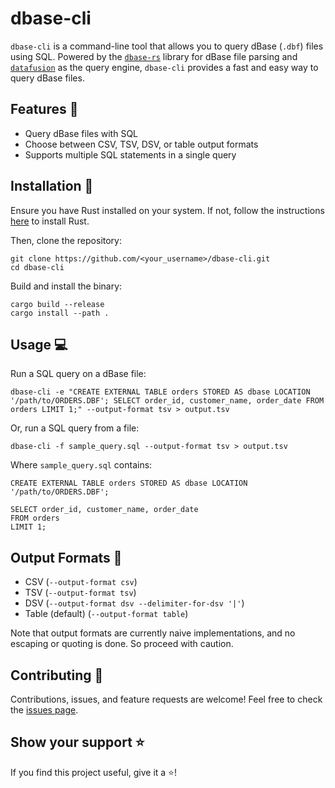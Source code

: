 # dbase-cli

`dbase-cli` is a command-line tool that allows you to query dBase (`.dbf`) files using SQL. Powered by the [`dbase-rs`](https://github.com/tmontaigu/dbase-rs) library for dBase file parsing and [`datafusion`](https://github.com/apache/arrow-datafusion) as the query engine, `dbase-cli` provides a fast and easy way to query dBase files.

## Features 🌟

- Query dBase files with SQL
- Choose between CSV, TSV, DSV, or table output formats
- Supports multiple SQL statements in a single query

## Installation 🔧

Ensure you have Rust installed on your system. If not, follow the instructions [here](https://www.rust-lang.org/tools/install) to install Rust.

Then, clone the repository:

```
git clone https://github.com/<your_username>/dbase-cli.git
cd dbase-cli
```

Build and install the binary:

```
cargo build --release
cargo install --path .
```

## Usage 💻

Run a SQL query on a dBase file:

```
dbase-cli -e "CREATE EXTERNAL TABLE orders STORED AS dbase LOCATION '/path/to/ORDERS.DBF'; SELECT order_id, customer_name, order_date FROM orders LIMIT 1;" --output-format tsv > output.tsv
```

Or, run a SQL query from a file:

```
dbase-cli -f sample_query.sql --output-format tsv > output.tsv
```

Where `sample_query.sql` contains:

```
CREATE EXTERNAL TABLE orders STORED AS dbase LOCATION '/path/to/ORDERS.DBF';

SELECT order_id, customer_name, order_date
FROM orders
LIMIT 1;
```

## Output Formats 📄

- CSV (`--output-format csv`)
- TSV (`--output-format tsv`)
- DSV (`--output-format dsv --delimiter-for-dsv '|'`)
- Table (default) (`--output-format table`)

Note that output formats are currently naive implementations, and no escaping or quoting is done. So proceed with caution.

## Contributing 🤝

Contributions, issues, and feature requests are welcome! Feel free to check the [issues page](https://github.com/casperhart/dbase-cli/issues).

## Show your support ⭐

If you find this project useful, give it a ⭐️!
